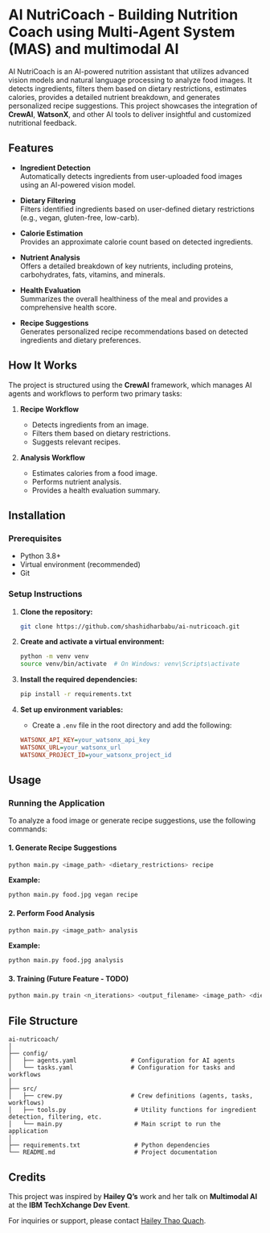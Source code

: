 # AI NutriCoach - Building Nutrition Coach using Multi-Agent System (MAS) and multimodal AI

AI NutriCoach is an AI-powered nutrition assistant that utilizes advanced vision models and natural language processing to analyze food images. It detects ingredients, filters them based on dietary restrictions, estimates calories, provides a detailed nutrient breakdown, and generates personalized recipe suggestions. This project showcases the integration of **CrewAI**, **WatsonX**, and other AI tools to deliver insightful and customized nutritional feedback.

## Features

- **Ingredient Detection**  
  Automatically detects ingredients from user-uploaded food images using an AI-powered vision model.

- **Dietary Filtering**  
  Filters identified ingredients based on user-defined dietary restrictions (e.g., vegan, gluten-free, low-carb).

- **Calorie Estimation**  
  Provides an approximate calorie count based on detected ingredients.

- **Nutrient Analysis**  
  Offers a detailed breakdown of key nutrients, including proteins, carbohydrates, fats, vitamins, and minerals.

- **Health Evaluation**  
  Summarizes the overall healthiness of the meal and provides a comprehensive health score.

- **Recipe Suggestions**  
  Generates personalized recipe recommendations based on detected ingredients and dietary preferences.

## How It Works

The project is structured using the **CrewAI** framework, which manages AI agents and workflows to perform two primary tasks:

1. **Recipe Workflow**  
   - Detects ingredients from an image.
   - Filters them based on dietary restrictions.
   - Suggests relevant recipes.

2. **Analysis Workflow**  
   - Estimates calories from a food image.
   - Performs nutrient analysis.
   - Provides a health evaluation summary.

## Installation

### Prerequisites

- Python 3.8+
- Virtual environment (recommended)
- Git

### Setup Instructions

1. **Clone the repository:**
   ```bash
   git clone https://github.com/shashidharbabu/ai-nutricoach.git
   ```

2. **Create and activate a virtual environment:**
   ```bash
   python -m venv venv
   source venv/bin/activate  # On Windows: venv\Scripts\activate
   ```

3. **Install the required dependencies:**
   ```bash
   pip install -r requirements.txt
   ```

4. **Set up environment variables:**
   - Create a `.env` file in the root directory and add the following:
   ```ini
   WATSONX_API_KEY=your_watsonx_api_key
   WATSONX_URL=your_watsonx_url
   WATSONX_PROJECT_ID=your_watsonx_project_id
   ```

## Usage

### Running the Application

To analyze a food image or generate recipe suggestions, use the following commands:

#### 1. Generate Recipe Suggestions
```bash
python main.py <image_path> <dietary_restrictions> recipe
```
**Example:**
```bash
python main.py food.jpg vegan recipe
```

#### 2. Perform Food Analysis
```bash
python main.py <image_path> analysis
```
**Example:**
```bash
python main.py food.jpg analysis
```

#### 3. Training (Future Feature - TODO)
```bash
python main.py train <n_iterations> <output_filename> <image_path> <dietary_restrictions> <workflow_type>
```

## File Structure

```
ai-nutricoach/
│
├── config/
│   ├── agents.yaml               # Configuration for AI agents
│   └── tasks.yaml                # Configuration for tasks and workflows
│
├── src/
│   ├── crew.py                   # Crew definitions (agents, tasks, workflows)
│   ├── tools.py                   # Utility functions for ingredient detection, filtering, etc.
│   └── main.py                    # Main script to run the application
│
├── requirements.txt               # Python dependencies
└── README.md                      # Project documentation
```

## Credits

This project was inspired by **Hailey Q’s** work and her talk on **Multimodal AI** at the **IBM TechXchange Dev Event**.

For inquiries or support, please contact [Hailey Thao Quach](mailto:hailey@haileyq.com).

